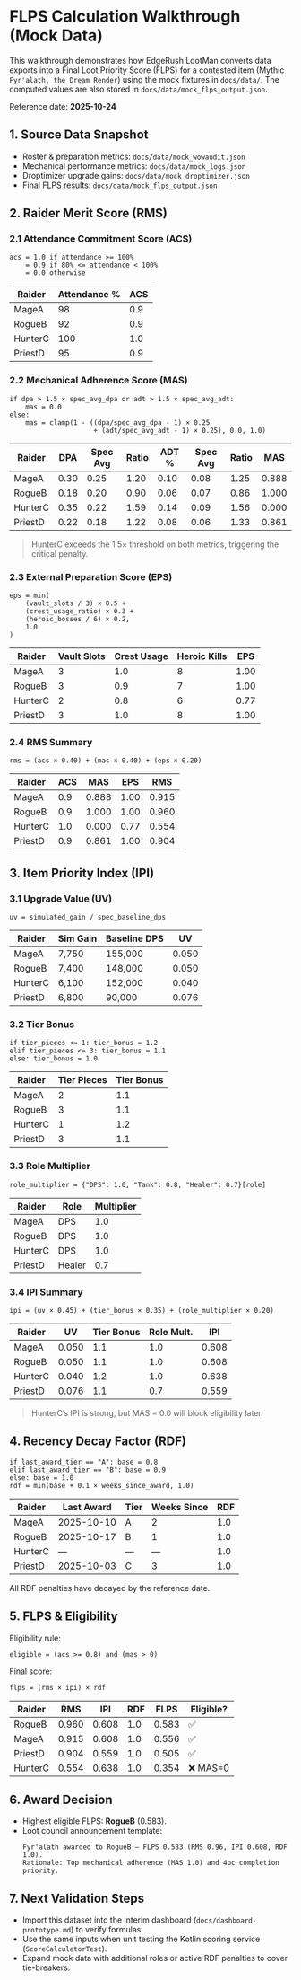 # FLPS Calculation Walkthrough (Mock Data)

This walkthrough demonstrates how EdgeRush LootMan converts data exports into a Final Loot Priority Score (FLPS) for a contested item (Mythic `Fyr'alath, the Dream Render`) using the mock fixtures in `docs/data/`. The computed values are also stored in `docs/data/mock_flps_output.json`.

Reference date: **2025-10-24**

## 1. Source Data Snapshot

- Roster & preparation metrics: `docs/data/mock_wowaudit.json`
- Mechanical performance metrics: `docs/data/mock_logs.json`
- Droptimizer upgrade gains: `docs/data/mock_droptimizer.json`
- Final FLPS results: `docs/data/mock_flps_output.json`

## 2. Raider Merit Score (RMS)

### 2.1 Attendance Commitment Score (ACS)
```
acs = 1.0 if attendance >= 100%
    = 0.9 if 80% <= attendance < 100%
    = 0.0 otherwise
```

| Raider  | Attendance % | ACS |
|---------|--------------|-----|
| MageA   | 98           | 0.9 |
| RogueB  | 92           | 0.9 |
| HunterC | 100          | 1.0 |
| PriestD | 95           | 0.9 |

### 2.2 Mechanical Adherence Score (MAS)
```
if dpa > 1.5 × spec_avg_dpa or adt > 1.5 × spec_avg_adt:
    mas = 0.0
else:
    mas = clamp(1 - ((dpa/spec_avg_dpa - 1) × 0.25
                     + (adt/spec_avg_adt - 1) × 0.25), 0.0, 1.0)
```

| Raider  | DPA | Spec Avg | Ratio | ADT % | Spec Avg | Ratio | MAS    |
|---------|-----|----------|-------|-------|----------|-------|--------|
| MageA   | 0.30| 0.25     | 1.20  | 0.10  | 0.08     | 1.25  | 0.888 |
| RogueB  | 0.18| 0.20     | 0.90  | 0.06  | 0.07     | 0.86  | 1.000 |
| HunterC | 0.35| 0.22     | 1.59  | 0.14  | 0.09     | 1.56  | 0.000 |
| PriestD | 0.22| 0.18     | 1.22  | 0.08  | 0.06     | 1.33  | 0.861 |

> HunterC exceeds the 1.5× threshold on both metrics, triggering the critical penalty.

### 2.3 External Preparation Score (EPS)
```
eps = min(
    (vault_slots / 3) × 0.5 +
    (crest_usage_ratio) × 0.3 +
    (heroic_bosses / 6) × 0.2,
    1.0
)
```

| Raider  | Vault Slots | Crest Usage | Heroic Kills | EPS  |
|---------|-------------|-------------|--------------|------|
| MageA   | 3           | 1.0         | 8            | 1.00 |
| RogueB  | 3           | 0.9         | 7            | 1.00 |
| HunterC | 2           | 0.8         | 6            | 0.77 |
| PriestD | 3           | 1.0         | 8            | 1.00 |

### 2.4 RMS Summary
```
rms = (acs × 0.40) + (mas × 0.40) + (eps × 0.20)
```

| Raider  | ACS | MAS   | EPS  | RMS    |
|---------|-----|-------|------|--------|
| MageA   | 0.9 | 0.888 | 1.00 | 0.915 |
| RogueB  | 0.9 | 1.000 | 1.00 | 0.960 |
| HunterC | 1.0 | 0.000 | 0.77 | 0.554 |
| PriestD | 0.9 | 0.861 | 1.00 | 0.904 |

## 3. Item Priority Index (IPI)

### 3.1 Upgrade Value (UV)
```
uv = simulated_gain / spec_baseline_dps
```

| Raider  | Sim Gain | Baseline DPS | UV    |
|---------|----------|--------------|-------|
| MageA   | 7,750    | 155,000      | 0.050 |
| RogueB  | 7,400    | 148,000      | 0.050 |
| HunterC | 6,100    | 152,000      | 0.040 |
| PriestD | 6,800    | 90,000       | 0.076 |

### 3.2 Tier Bonus
```
if tier_pieces <= 1: tier_bonus = 1.2
elif tier_pieces <= 3: tier_bonus = 1.1
else: tier_bonus = 1.0
```

| Raider  | Tier Pieces | Tier Bonus |
|---------|-------------|------------|
| MageA   | 2           | 1.1        |
| RogueB  | 3           | 1.1        |
| HunterC | 1           | 1.2        |
| PriestD | 3           | 1.1        |

### 3.3 Role Multiplier
```
role_multiplier = {"DPS": 1.0, "Tank": 0.8, "Healer": 0.7}[role]
```

| Raider  | Role   | Multiplier |
|---------|--------|------------|
| MageA   | DPS    | 1.0        |
| RogueB  | DPS    | 1.0        |
| HunterC | DPS    | 1.0        |
| PriestD | Healer | 0.7        |

### 3.4 IPI Summary
```
ipi = (uv × 0.45) + (tier_bonus × 0.35) + (role_multiplier × 0.20)
```

| Raider  | UV    | Tier Bonus | Role Mult. | IPI    |
|---------|-------|------------|------------|--------|
| MageA   | 0.050 | 1.1        | 1.0        | 0.608 |
| RogueB  | 0.050 | 1.1        | 1.0        | 0.608 |
| HunterC | 0.040 | 1.2        | 1.0        | 0.638 |
| PriestD | 0.076 | 1.1        | 0.7        | 0.559 |

> HunterC’s IPI is strong, but MAS = 0.0 will block eligibility later.

## 4. Recency Decay Factor (RDF)
```
if last_award_tier == "A": base = 0.8
elif last_award_tier == "B": base = 0.9
else: base = 1.0
rdf = min(base + 0.1 × weeks_since_award, 1.0)
```

| Raider  | Last Award | Tier | Weeks Since | RDF |
|---------|------------|------|-------------|-----|
| MageA   | 2025-10-10 | A    | 2           | 1.0 |
| RogueB  | 2025-10-17 | B    | 1           | 1.0 |
| HunterC | —          | —    | —           | 1.0 |
| PriestD | 2025-10-03 | C    | 3           | 1.0 |

All RDF penalties have decayed by the reference date.

## 5. FLPS & Eligibility

Eligibility rule:
```
eligible = (acs >= 0.8) and (mas > 0)
```

Final score:
```
flps = (rms × ipi) × rdf
```

| Raider  | RMS   | IPI   | RDF | FLPS  | Eligible? |
|---------|-------|-------|-----|-------|-----------|
| RogueB  | 0.960 | 0.608 | 1.0 | 0.583 | ✅        |
| MageA   | 0.915 | 0.608 | 1.0 | 0.556 | ✅        |
| PriestD | 0.904 | 0.559 | 1.0 | 0.505 | ✅        |
| HunterC | 0.554 | 0.638 | 1.0 | 0.354 | ❌ MAS=0 |

## 6. Award Decision

- Highest eligible FLPS: **RogueB** (0.583).
- Loot council announcement template:
  ```
  Fyr'alath awarded to RogueB — FLPS 0.583 (RMS 0.96, IPI 0.608, RDF 1.0).
  Rationale: Top mechanical adherence (MAS 1.0) and 4pc completion priority.
  ```

## 7. Next Validation Steps
- Import this dataset into the interim dashboard (`docs/dashboard-prototype.md`) to verify formulas.
- Use the same inputs when unit testing the Kotlin scoring service (`ScoreCalculatorTest`).
- Expand mock data with additional roles or active RDF penalties to cover tie-breakers.
